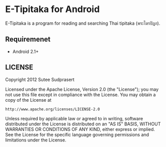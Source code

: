 E-Tipitaka for Android
==================

E-Tipitaka is a program for reading and searching Thai tipitaka (พระไตรปิฎก).

Requiremenet
------------
* Android 2.1+

LICENSE
-------
Copyright 2012 Sutee Sudprasert

Licensed under the Apache License, Version 2.0 (the "License");
you may not use this file except in compliance with the License.
You may obtain a copy of the License at

    http://www.apache.org/licenses/LICENSE-2.0

Unless required by applicable law or agreed to in writing, software
distributed under the License is distributed on an "AS IS" BASIS,
WITHOUT WARRANTIES OR CONDITIONS OF ANY KIND, either express or implied.
See the License for the specific language governing permissions and
limitations under the License.

